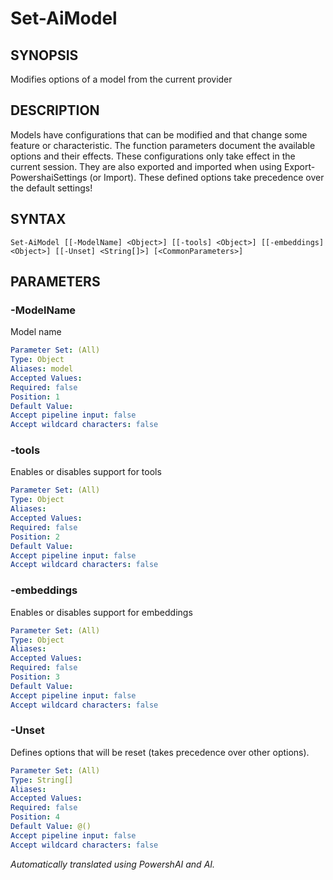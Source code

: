 ﻿---
external help file: powershai-help.xml
schema: 2.0.0
powershai: true
---

# Set-AiModel

## SYNOPSIS <!--!= @#Synop !-->
Modifies options of a model from the current provider

## DESCRIPTION <!--!= @#Desc !-->
Models have configurations that can be modified and that change some feature or characteristic.
The function parameters document the available options and their effects.
These configurations only take effect in the current session. They are also exported and imported when using Export-PowershaiSettings (or Import).
These defined options take precedence over the default settings!

## SYNTAX <!--!= @#Syntax !-->

```
Set-AiModel [[-ModelName] <Object>] [[-tools] <Object>] [[-embeddings] <Object>] [[-Unset] <String[]>] [<CommonParameters>]
```

## PARAMETERS <!--!= @#Params !-->

### -ModelName
Model name

```yml
Parameter Set: (All)
Type: Object
Aliases: model
Accepted Values: 
Required: false
Position: 1
Default Value: 
Accept pipeline input: false
Accept wildcard characters: false
```

### -tools
Enables or disables support for tools

```yml
Parameter Set: (All)
Type: Object
Aliases: 
Accepted Values: 
Required: false
Position: 2
Default Value: 
Accept pipeline input: false
Accept wildcard characters: false
```

### -embeddings
Enables or disables support for embeddings

```yml
Parameter Set: (All)
Type: Object
Aliases: 
Accepted Values: 
Required: false
Position: 3
Default Value: 
Accept pipeline input: false
Accept wildcard characters: false
```

### -Unset
Defines options that will be reset (takes precedence over other options).

```yml
Parameter Set: (All)
Type: String[]
Aliases: 
Accepted Values: 
Required: false
Position: 4
Default Value: @()
Accept pipeline input: false
Accept wildcard characters: false
```


<!--PowershaiAiDocBlockStart-->
_Automatically translated using PowershAI and AI._
<!--PowershaiAiDocBlockEnd-->
